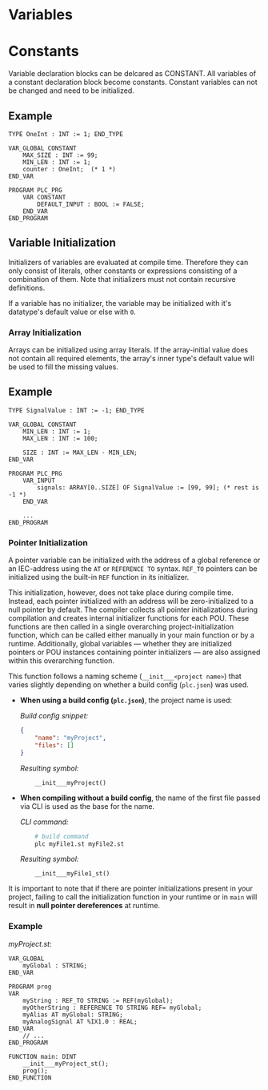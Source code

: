 # Variables

# Constants

Variable declaration blocks can be delcared as CONSTANT.
All variables of a constant declaration block become constants.
Constant variables can not be changed and need to be initialized.

## Example

```iecst
TYPE OneInt : INT := 1; END_TYPE

VAR_GLOBAL CONSTANT
    MAX_SIZE : INT := 99;
    MIN_LEN : INT := 1;
    counter : OneInt;  (* 1 *)
END_VAR

PROGRAM PLC_PRG
    VAR CONSTANT
        DEFAULT_INPUT : BOOL := FALSE;
    END_VAR
END_PROGRAM
```

## Variable Initialization

Initializers of variables are evaluated at compile time.
Therefore they can only consist of literals, other constants or expressions consisting of a combination of them.
Note that initializers must not contain recursive definitions.

If a variable has no initializer, the variable may be initialized with it's datatype's default value or else with `0`.

### Array Initialization

Arrays can be initialized using array literals.
If the array-initial value does not contain all required elements, the array's inner type's default value will be used to fill the missing values.

## Example

```iecst
TYPE SignalValue : INT := -1; END_TYPE

VAR_GLOBAL CONSTANT
    MIN_LEN : INT := 1;
    MAX_LEN : INT := 100;

    SIZE : INT := MAX_LEN - MIN_LEN;
END_VAR

PROGRAM PLC_PRG
    VAR_INPUT
        signals: ARRAY[0..SIZE] OF SignalValue := [99, 99]; (* rest is -1 *)
    END_VAR

    ...
END_PROGRAM
```

### Pointer Initialization

A pointer variable can be initialized with the address of a global reference or an IEC-address using the `AT` or `REFERENCE TO` syntax. `REF_TO` pointers can be initialized using the built-in `REF` function in its initializer.

This initialization, however, does not take place during compile time. Instead, each pointer initialized with an address will be zero-initialized to a null pointer by default. The compiler collects all pointer initializations during compilation and creates internal initializer functions for each POU. These functions are then called in a single overarching project-initialization function, which can be called either manually in your main function or by a runtime. Additionally, global variables — whether they are initialized pointers or POU instances containing pointer initializers — are also assigned within this overarching function.

This function follows a naming scheme (`__init___<project name>`) that varies slightly depending on whether a build config (`plc.json`) was used.

- **When using a build config (`plc.json`)**, the project name is used:

    _Build config snippet:_
    ```json
    {
        "name": "myProject",
        "files": []
    }
    ```
    _Resulting symbol:_
    ```iecst
        __init___myProject()
    ```

- **When compiling without a build config**, the name of the first file passed via CLI is used as the base for the name.

    _CLI command:_
    ```bash
        # build command
        plc myFile1.st myFile2.st
    ```
    _Resulting symbol:_
    ```iecst
        __init___myFile1_st()
    ```

It is important to note that if there are pointer initializations present in your project, failing to call the initialization function in your runtime or in `main` will result in **null pointer dereferences** at runtime.

### Example
_myProject.st_:
```iecst
VAR_GLOBAL
    myGlobal : STRING;
END_VAR

PROGRAM prog
VAR
    myString : REF_TO STRING := REF(myGlobal);
    myOtherString : REFERENCE TO STRING REF= myGlobal;
    myAlias AT myGlobal: STRING;
    myAnalogSignal AT %IX1.0 : REAL;
END_VAR
    // ...
END_PROGRAM

FUNCTION main: DINT
    __init___myProject_st();
    prog();
END_FUNCTION
